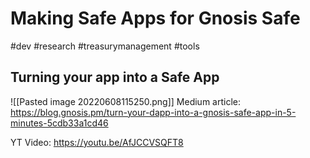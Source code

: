 # Making Safe Apps for Gnosis Safe
#dev #research #treasurymanagement #tools 

## Turning your app into a Safe App
![[Pasted image 20220608115250.png]]
Medium article:
https://blog.gnosis.pm/turn-your-dapp-into-a-gnosis-safe-app-in-5-minutes-5cdb33a1cd46

YT Video:
https://youtu.be/AfJCCVSQFT8